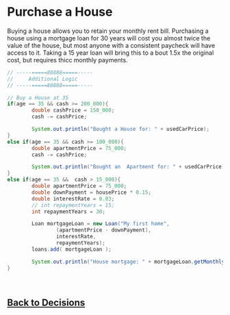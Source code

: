 # Purchase a House
Buying a house allows you to retain your monthly rent bill. Purchasing a house using a mortgage loan for 30 years will cost you almost twice the value of the house, but most anyone with a consistent paycheck will have access to it. Taking a 15 year loan will bring this to a bout 1.5x the original cost, but requires thicc monthly payments. 


```java
// -----=====88888=====-----
//     Additional Logic
// -----=====88888=====-----

// Buy a House at 35
if(age == 35 && cash >= 200_000){
        double cashPrice = 150_000;
        cash -= cashPrice;

        System.out.println("Bought a House for: " + usedCarPrice);
}
else if(age == 35 && cash >= 100_000){
        double apartmentPrice = 75_000;
        cash -= cashPrice;

        System.out.println("Bought an  Apartment for: " + usedCarPrice);
}
else if(age == 35 &&  cash > 15_000){
        double apartmentPrice = 75_000;
        double downPayment = housePrice * 0.15;
        double interestRate = 0.03;
        // int repaymentYears = 15;
        int repaymentYears = 30;

        Loan mortgageLoan = new Loan("My first home", 
                (apartmentPrice - downPayment),
                interestRate, 
                repaymentYears);
        loans.add( mortgageLoan );

        System.out.println("House mortgage: " + mortgageLoan.getMonthlyPayment() + " For a total of " + mortgageLoan.getTotalPayment() );
}
```

<br>

## [Back to Decisions](/../../tree/main/Projects/Program-Your-Life/Decision-Forest.md)